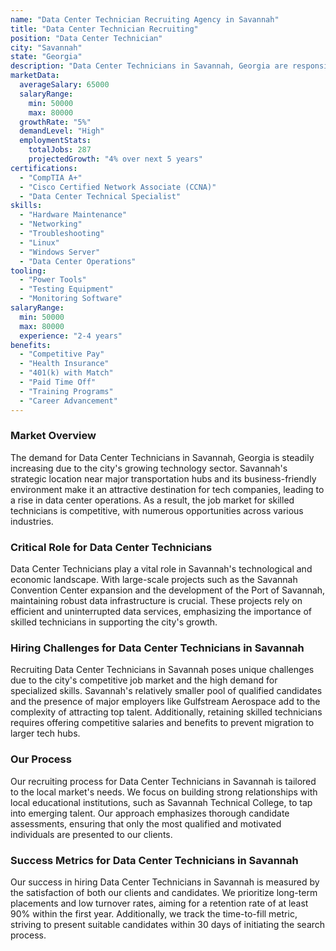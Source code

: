 ```yaml
---
name: "Data Center Technician Recruiting Agency in Savannah"
title: "Data Center Technician Recruiting"
position: "Data Center Technician"
city: "Savannah"
state: "Georgia"
description: "Data Center Technicians in Savannah, Georgia are responsible for ensuring the smooth operation of data centers and handling any technical issues that may arise."
marketData:
  averageSalary: 65000
  salaryRange:
    min: 50000
    max: 80000
  growthRate: "5%"
  demandLevel: "High"
  employmentStats:
    totalJobs: 287
    projectedGrowth: "4% over next 5 years"
certifications:
  - "CompTIA A+"
  - "Cisco Certified Network Associate (CCNA)"
  - "Data Center Technical Specialist"
skills:
  - "Hardware Maintenance"
  - "Networking"
  - "Troubleshooting"
  - "Linux"
  - "Windows Server"
  - "Data Center Operations"
tooling:
  - "Power Tools"
  - "Testing Equipment"
  - "Monitoring Software"
salaryRange:
  min: 50000
  max: 80000
  experience: "2-4 years"
benefits:
  - "Competitive Pay"
  - "Health Insurance"
  - "401(k) with Match"
  - "Paid Time Off"
  - "Training Programs"
  - "Career Advancement"
---
```


### Market Overview
The demand for Data Center Technicians in Savannah, Georgia is steadily increasing due to the city's growing technology sector. Savannah's strategic location near major transportation hubs and its business-friendly environment make it an attractive destination for tech companies, leading to a rise in data center operations. As a result, the job market for skilled technicians is competitive, with numerous opportunities across various industries.

### Critical Role for Data Center Technicians
Data Center Technicians play a vital role in Savannah's technological and economic landscape. With large-scale projects such as the Savannah Convention Center expansion and the development of the Port of Savannah, maintaining robust data infrastructure is crucial. These projects rely on efficient and uninterrupted data services, emphasizing the importance of skilled technicians in supporting the city's growth.

### Hiring Challenges for Data Center Technicians in Savannah
Recruiting Data Center Technicians in Savannah poses unique challenges due to the city's competitive job market and the high demand for specialized skills. Savannah's relatively smaller pool of qualified candidates and the presence of major employers like Gulfstream Aerospace add to the complexity of attracting top talent. Additionally, retaining skilled technicians requires offering competitive salaries and benefits to prevent migration to larger tech hubs.

### Our Process
Our recruiting process for Data Center Technicians in Savannah is tailored to the local market's needs. We focus on building strong relationships with local educational institutions, such as Savannah Technical College, to tap into emerging talent. Our approach emphasizes thorough candidate assessments, ensuring that only the most qualified and motivated individuals are presented to our clients.

### Success Metrics for Data Center Technicians in Savannah
Our success in hiring Data Center Technicians in Savannah is measured by the satisfaction of both our clients and candidates. We prioritize long-term placements and low turnover rates, aiming for a retention rate of at least 90% within the first year. Additionally, we track the time-to-fill metric, striving to present suitable candidates within 30 days of initiating the search process.